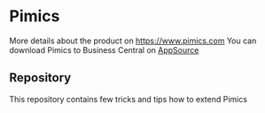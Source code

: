 # Pimics

More details about the product on https://www.pimics.com
You can download Pimics to Business Central on [AppSource](https://appsource.microsoft.com/product/dynamics-365-business-central/PUBID.allium%7CAID.pimics%7CPAPPID.394dc561-0292-494f-93f0-4583392bd7e0?tab=Overview)

## Repository

This repository contains few tricks and tips how to extend Pimics
